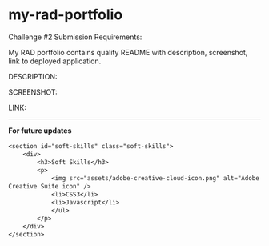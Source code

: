 # my-rad-portfolio

Challenge #2 Submission Requirements:

My RAD portfolio contains quality README with description, screenshot, link to deployed application.

DESCRIPTION:

SCREENSHOT:

LINK:


-----
**For future updates**

<!--(+) "Soft Skills" section -->
    <section id="soft-skills" class="soft-skills">
        <div>
            <h3>Soft Skills</h3>
            <p>
                <img src="assets/adobe-creative-cloud-icon.png" alt="Adobe Creative Suite icon" />
                <li>CSS3</li>
                <li>Javascript</li>
                </ul>
            </p>
        </div>
    </section>